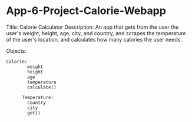 # App-6-Project-Calorie-Webapp

Title: Calorie Calculator
Description: An app that gets from the user the user's weight, height,
age, city, and country, and scrapes the temperature of the user's location,
and calculates how many calories the user needs.

Objects: 

	Calorie:
            weight
            height
            age
            temperature
            calculate()

          Temperature:
            country
            city
            get()
